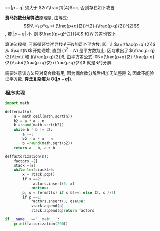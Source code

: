 ==$\vert p-q\vert$ 须大于 $2n^\frac{1}{4}$==, 否则存在如下攻击:

**费马指数分解算法**原理是, 由等式: $$N\ =\ p*q\ =\ (\frac{p+q}{2})^{2}-(\frac{p-q}{2})^{2}$$, 若 $\vert p-q\vert$ 小, 则 $\frac{(p+q)^{2}}{4}$ 和 $N$ 的差也较小.

算法流程是, 不断循环尝试寻找关于N的两个平方数. 即, 让 $a=(\frac{p+q}{2})$ 从 $\sqrt(N)$ 开始递增, 直到 $(a^{2}-N)$ 是平方数为止. 因为求出了 $(\frac{p+q}{2})\text{ 和 }(\frac{p-q}{2})$, 由平方差公式: $N=(\frac{p+q}{2}-\frac{p-q}{2})\cdot(\frac{p+q}{2}+\frac{p-q}{2})$ 就是N的分解.

需要注意该方法只对奇合数有用, 因为偶合数分解后相加无法整除 2, 因此不能验证平方数. **算法复杂度为 $\mathbb{O}(\vert p-q\vert)$**. 

### 程序实现
```python
import math

deffermat(n):
    a = math.ceil(math.sqrt(n))
    b2 = a * a - n
    b =round(math.sqrt(b2))
    while b * b != b2:
        a +=1
        b2 = a * a - n
        b =round(math.sqrt(b2))
    return a - b, a + b

deffactorization(n):
    factors =[]
    stack =[n]
    while len(stack)>0:
        x = stack.pop()
        if x ==2:
            factors.insert(0, x)
            continue
        p, q = fermat(x) if x &1==1 else (2, x //2) 
        if p ==1:
            factors.insert(0, q)else:
            stack.append(p)
            stack.append(q)return factors

if __name__ =='__main__':
	print(factorization(200))
```